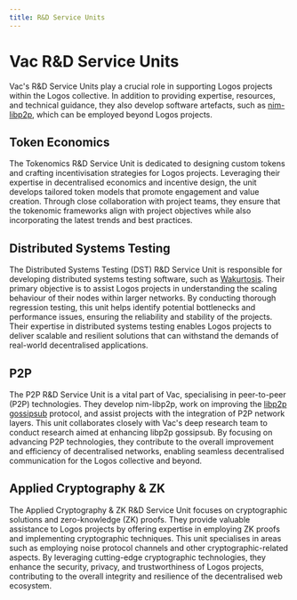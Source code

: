 ```yaml
---
title: R&D Service Units
---
```


# Vac R&D Service Units

Vac's R&D Service Units play a crucial role in supporting Logos projects within the Logos collective.
In addition to providing expertise, resources, and technical guidance,
they also develop software artefacts, such as [nim-libp2p](https://github.com/status-im/nim-libp2p),
which can be employed beyond Logos projects.

## Token Economics

The Tokenomics R&D Service Unit is dedicated to designing custom tokens and crafting incentivisation strategies for Logos projects.
Leveraging their expertise in decentralised economics and incentive design, the unit develops tailored token models that promote engagement and value creation.
Through close collaboration with project teams, they ensure that the tokenomic frameworks align with project objectives while also incorporating the latest trends and best practices.

## Distributed Systems Testing

The Distributed Systems Testing (DST) R&D Service Unit is responsible for developing distributed systems testing software,
such as [Wakurtosis](https://github.com/logos-co/wakurtosis).
Their primary objective is to assist Logos projects in understanding the scaling behaviour of their nodes within larger networks.
By conducting thorough regression testing, this unit helps identify potential bottlenecks and performance issues,
ensuring the reliability and stability of the projects.
Their expertise in distributed systems testing enables Logos projects to deliver scalable and resilient solutions that can withstand the demands of real-world decentralised applications.

## P2P

The P2P R&D Service Unit is a vital part of Vac, specialising in peer-to-peer (P2P) technologies.
They develop nim-libp2p, work on improving the [libp2p gossipsub](https://docs.libp2p.io/concepts/pubsub/overview/) protocol, and assist projects with the integration of P2P network layers.
This unit collaborates closely with Vac's deep research team to conduct research aimed at enhancing libp2p gossipsub.
By focusing on advancing P2P technologies, they contribute to the overall improvement and efficiency of decentralised networks,
enabling seamless decentralised communication for the Logos collective and beyond.

## Applied Cryptography & ZK

The Applied Cryptography & ZK R&D Service Unit focuses on cryptographic solutions and zero-knowledge (ZK) proofs.
They provide valuable assistance to Logos projects by offering expertise in employing ZK proofs and implementing cryptographic techniques.
This unit specialises in areas such as employing noise protocol channels and other cryptographic-related aspects.
By leveraging cutting-edge cryptographic technologies, they enhance the security, privacy, and trustworthiness of Logos projects,
contributing to the overall integrity and resilience of the decentralised web ecosystem.
